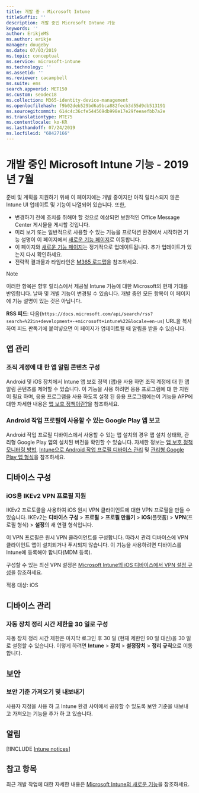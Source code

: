 ```yaml
---
title: 개발 중 - Microsoft Intune
titleSuffix: ''
description: 개발 중인 Microsoft Intune 기능
keywords: ''
author: ErikjeMS
ms.author: erikje
manager: dougeby
ms.date: 07/03/2019
ms.topic: conceptual
ms.service: microsoft-intune
ms.technology: ''
ms.assetid: ''
ms.reviewer: cacampbell
ms.suite: ems
search.appverid: MET150
ms.custom: seodec18
ms.collection: M365-identity-device-management
ms.openlocfilehash: f9b02deb529bd6a9bca882fecb3d55d9db513191
ms.sourcegitcommit: 614c4c36cfe544569db998e17e29feeaefbb7a2e
ms.translationtype: MTE75
ms.contentlocale: ko-KR
ms.lasthandoff: 07/24/2019
ms.locfileid: "68427166"
---
```

# <a name="in-development-for-microsoft-intune---july-2019"></a>개발 중인 Microsoft Intune 기능 - 2019년 7월

준비 및 계획을 지원하기 위해 이 페이지에는 개발 중이지만 아직 릴리스되지 않은 Intune UI 업데이트 및 기능이 나열되어 있습니다. 또한,

- 변경하기 전에 조치를 취해야 할 것으로 예상되면 보완적인 Office Message Center 게시물을 게시할 것입니다.
- 미리 보기 또는 일반적으로 사용할 수 있는 기능을 프로덕션 환경에서 시작하면 기능 설명이 이 페이지에서 [새로운 기능 페이지](whats-new.md)로 이동합니다.
- 이 페이지와 [새로운 기능 페이지](whats-new.md)는 정기적으로 업데이트됩니다. 추가 업데이트가 있는지 다시 확인하세요.
- 전략적 결과물과 타임라인은 [M365 로드맵](https://www.microsoft.com/microsoft-365/roadmap?rtc=2&filters=EMS)을 참조하세요.

> [!Note]
> 이러한 항목은 향후 릴리스에서 제공될 Intune 기능에 대한 Microsoft의 현재 기대를 반영합니다. 날짜 및 개별 기능이 변경될 수 있습니다. 개발 중인 모든 항목이 이 페이지에 기능 설명이 있는 것은 아닙니다.

**RSS 피드**: 다음(`https://docs.microsoft.com/api/search/rss?search=%22in+development+-+microsoft+intune%22&locale=en-us`) URL을 복사하여 피드 판독기에 붙여넣으면 이 페이지가 업데이트될 때 알림을 받을 수 있습니다.

<!--
## What's coming to Intune in the Azure portal 
## What's coming to Intune apps
## Notices
-->

<!-- Common categories:  
#### App management
#### Device configuration
#### Device enrollment
#### Device management
#### Intune apps
#### Monitor and troubleshoot
#### Role-based access control
#### Security

-->
 
<!-- ***********************************************-->
## <a name="app-management"></a>앱 관리

### <a name="configure-app-notification-content-for-organization-accounts----2576686---"></a>조직 계정에 대 한 앱 알림 콘텐츠 구성 <!-- 2576686 -->
Android 및 iOS 장치에서 Intune 앱 보호 정책 (앱)을 사용 하면 조직 계정에 대 한 앱 알림 콘텐츠를 제어할 수 있습니다. 이 기능을 사용 하려면 응용 프로그램에 대 한 지원이 필요 하며, 응용 프로그램을 사용 하도록 설정 된 응용 프로그램에는이 기능을 APP에 대한 자세한 내용은 [앱 보호 정책이란?](app-protection-policy.md)을 참조하세요.

### <a name="available-google-play-app-reporting-for-android-work-profiles----3041956----"></a>Android 작업 프로필에 사용할 수 있는 Google Play 앱 보고 <!-- 3041956  -->
Android 작업 프로필 디바이스에서 사용할 수 있는 앱 설치의 경우 앱 설치 상태와, 관리형 Google Play 앱의 설치된 버전을 확인할 수 있습니다. 자세한 정보는 [앱 보호 정책 모니터링 방법](app-protection-policies-monitor.md), [Intune으로 Android 작업 프로필 디바이스 관리](android-enterprise-overview.md) 및 [관리형 Google Play 앱 형식](apps-add-android-for-work.md#managed-google-play-app-type)을 참조하세요.

<!-- ***********************************************-->
## <a name="device-configuration"></a>디바이스 구성

### <a name="support-for-ikev2-vpn-profiles-for-ios----1943438---"></a>iOS용 IKEv2 VPN 프로필 지원 <!-- 1943438 -->
IKEv2 프로토콜을 사용하여 iOS 원시 VPN 클라이언트에 대한 VPN 프로필을 만들 수 있습니다. IKEv2는 **디바이스 구성** > **프로필** > **프로필 만들기** > **iOS**(플랫폼) > **VPN**(프로필 형식) > **설정**의 새 연결 형식입니다.

이 VPN 프로필은 원시 VPN 클라이언트를 구성합니다. 따라서 관리 디바이스에 VPN 클라이언트 앱이 설치되거나 푸시되지 않습니다. 이 기능을 사용하려면 디바이스를 Intune에 등록해야 합니다(MDM 등록).

구성할 수 있는 최신 VPN 설정은 [Microsoft Intune의 iOS 디바이스에서 VPN 설정 구성](vpn-settings-ios.md)을 참조하세요.

적용 대상: iOS


<!-- ***********************************************-->
## <a name="device-management"></a>디바이스 관리

### <a name="configure-automatic-device-clean-up-time-limit-down-to-30-days---4231059----"></a>자동 장치 정리 시간 제한을 30 일로 구성 <!--4231059  -->
자동 장치 정리 시간 제한은 마지막 로그인 후 30 일 (현재 제한인 90 일 대신)을 30 일로 설정할 수 있습니다. 이렇게 하려면 **Intune** > **장치** >  **설정장치** > **정리 규칙**으로 이동 합니다.

<!-- ***********************************************-->
## <a name="security"></a>보안

### <a name="import-and-export-security-baselines------3408610------------"></a>보안 기준 가져오기 및 내보내기    <!--3408610          -->  
사용자 지정을 사용 하 고 Intune 환경 사이에서 공유할 수 있도록 보안 기준을 내보내고 가져오는 기능을 추가 하 고 있습니다.


<!-- ***********************************************-->
## <a name="notices"></a>알림

[!INCLUDE [Intune notices](./includes/intune-notices.md)]

## <a name="see-also"></a>참고 항목
최근 개발 작업에 대한 자세한 내용은 [Microsoft Intune의 새로운 기능](whats-new.md)을 참조하세요.


